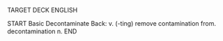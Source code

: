 TARGET DECK
ENGLISH

START
Basic
Decontaminate
Back: v. (-ting) remove contamination from.  decontamination n.
END
